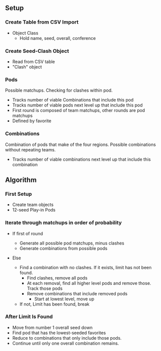 ## Setup
### Create Table from CSV Import
  * Object Class
    * Hold name, seed, overall, conference

### Create Seed-Clash Object
  * Read from CSV table
  * "Clash" object

### Pods
Possible matchups.  Checking for clashes within pod.
  * Tracks number of viable Combinations that include this pod
  * Tracks number of viable pods next level up that include this pod
  * First round is composed of team matchups, other rounds are pod matchups
  * Defined by favorite

### Combinations
Combination of pods that make of the four regions.  Possible combinations without repeating teams.
  * Tracks number of viable combinations next level up that include this combination


## Algorithm
### First Setup
  * Create team objects
  * 12-seed Play-in Pods

### Iterate through matchups in order of probability
  * If first of round
    * Generate all possible pod matchups, minus clashes
    * Generate combinations from possible pods

  * Else
    * Find a combination with no clashes.  If it exists, limit has not been found.
      * Find clashes, remove all pods
      * At each removal, find all higher level pods and remove those. Track those pods
      * Remove combinations that include removed pods
        * Start at lowest level, move up
    * If not, Limit has been found, break

### After Limit Is Found
  * Move from number 1 overall seed down
  * Find pod that has the lowest-seeded favorites
  * Reduce to combinations that only include those pods.
  * Continue until only one overall combination remains.
